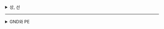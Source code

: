 <details><summary>상, 선</summary>  
  
  <details><summary>위상이란?</summary>  
  
  ![IMAGE](https://raw.githubusercontent.com/nogi-bot/resources/main/starpolar/images/fb034849-5b92-41c9-a82e-0addcb6b15d3-image.png)  
* 3상이란, 시간 주기가 다른 각 3개의 파형이 전달되어 오는 것 = 교류 왜? 전력 전송이 효율적이여서 애초에 발전소에서 3상을 만들어서 전달함. 그래서 사용자는 3상을 각 따로 캐치한 후 사용함  
</details>  
  
<details><summary>상, 선의 종류</summary>  
  
  ## **1. 상(Phase)의 종류**<br>  
* *"상"\*\*은 **교류 전원의 위상 차이**를 의미해. 일반적으로 다음과 같이 나뉘어:  
### **① 단상 (Single-phase)**<br>  
* **상 1개 + 중성선 1개 (또는 상 + 상)**  
* 가장 일반적인 가정용 전기 (예: 220V)  
* 콘센트, 가정용 기기  
### **② 3상 (Three-phase)**<br>  
* **상 3개 (보통 R, S, T)**  
* 각 상 간 위상차: **120도**  
* 산업용 전기, 모터, 인버터 등에 사용  
* 선간전압: 380V (대한민국 기준), 상전압: 220V  
  
## **2. 선(선로)의 종류**<br>  
여기서는 전선 하나하나를 의미하며, 어떤 전기 신호를 전달하는지를 기준으로 나눔.  
|선 이름|의미|설명|  
|:---|:---|:---|
|**R, S, T (또는 L1, L2, L3)**|상선 (Line)|각 상의 전력을 전달하는 선.|  
|**N (Neutral)**|중성선|Y결선의 중심점에서 나온 선. 상전압의 기준 역할.|  
|**E (Earth) 또는 PE (Protective Earth)**|접지선|누전이나 감전 보호용. 전기적 기준 GND 아님.|  
|**PEN**|중성 + 접지를 겸한 선|일부 3선식 시스템에서 사용 (위험성이 있어 요즘은 거의 안 씀)|  
  
## **3. 선로 구성 방식에 따른 구분**<br>  
|방식|선 개수|구성|설명|  
|:---|:---|:---|:---|
|**단상 2선식**|2개|L, N|일반 가정용. 220V 공급|  
|**단상 3선식**|3개|L1, L2, N|미국식 120V + 240V 병용 구조|  
|**3상 3선식**|3개|R, S, T|중성선 없음. 모터용|  
|**3상 4선식**|4개|R, S, T, N|산업 + 단상 병행 시스템|  
|**3상 5선식**|5개|R, S, T, N, PE|접지선까지 포함한 완전 보호 구조|  
</details>  
  
<details><summary>중성선의 의미</summary>  
  
  ## **중성선(N, Neutral)의 의미**<br>  
### **1. 정의**<br>  
* *Y결선(별 결선)\*\*에서 \*\*3개의 상(R, S, T)\*\*의 중심점을 뽑아낸 선.  
* 전기적으로 **세 상의 전압 평균점**이자, **전류가 귀환하는 경로** 역할을 해.  
* 보통 접지(PE)와는 별개로 다룸.  
  
## **3. 여기서 중성선의 역할**<br>  
**중성선(N)이 연결되어 있다면:**  
* *R/S/T의 전류 차이(불평형 전류)\*\*가 **중성선을 통해 흐름**  
* 이 흐름으로 인해 **중성점 전위가 다시 안정**됨  
* 결과적으로 **각 상의 부하에 걸리는 전압이 일정하게 유지됨**  
**즉, 중성선이 "전류의 조정통로"가 되어 전압 밸런스를 맞추는 거야.**  
---  
## **4. 비유로 쉽게 설명하자면:**<br>  
3개의 컵(R, S, T)에 물을 똑같이 담으면 수평이 맞아.  
→ 이게 평형 부하  
어느 컵에서 물을 덜 빼면 기울어짐  
→ 이게 불평형 부하  
**중성선은 그 기울어짐을 잡아주는 ‘자동 물 조절관’ 같은 역할**을 해.  
  
</details>  
</details>  
  
---  
  
<details><summary>GND와 PE</summary>  
  
  <details><summary>GND와 PE의 차이</summary>  
  
  ## **PE(Protective Earth)와 GND(Ground)의 차이**<br>  
|항목|PE (Protective Earth)|GND (Signal Ground)|  
|:---|:---|:---|
|다른 이름|E선, 접지선, 어스(earth)|신호 접지, 기준 전위|  
|목적|**감전/누전 보호용**|**회로 전압 기준점**|  
|연결 대상|전기기기의 금속 외함, 접지봉 등|회로 내 전자부품, MCU 등|  
|전압|전기적으로는 0V로 유지되지만, 노이즈나 전위차 존재 가능|회로 내부 기준이 되는 전압 (보통 0V)|  
|물리적 연결|\*\*전기 설비 접지 시스템(흙/땅)\*\*에 연결|회로 내에서만 사용, 외부 접지와 반드시 연결되는 건 아님|  
|절연 필요성|고전압/누전 보호용이라 안전기준 필요|로직 레벨 간 통신 기준으로 절연 여부는 상황에 따라 다름|  
---  
## **쉽게 말해 정리하면:**<br>  
* **PE**는 **사람을 지키기 위한 접지**야.  
* **GND**는 **전자회로의 기준 전위**야.  
  
</details>  
  
<details><summary>보드의 GND를 PE(접지선)에 연결하면 무슨 문제가 생기는가?</summary>  
  
  ## **2. 보드의 GND를 PE에 연결하면?**<br>  
### **[가능한 상황 – 흔히 있는 경우]**<br>  
* **GND = PE인 상황은 많음.**  
**왜?**  
→ 시스템 전체를 **‘절대 기준 전위(=지구 전위)’에 고정**하기 위함  
→ 정전기, 노이즈 제거에도 유리  
---  
### **[문제 생기는 상황]**<br>  
### 1. **노이즈 유입**<br>  
* PE는 건물 전체의 전자기 환경(노이즈, 전류, 낙뢰 등)을 받아  
* PE에 직접 연결된 GND는 이 **노이즈가 회로에 유입**될 수 있음  
* 민감한 아날로그 회로나 센서 → 오동작 가능  
### 2. **접지 루프(Ground Loop)** 발생<br>  
* 장비 간 PE 접지 구조가 다를 경우  
### 3. **PE 접지 끊김 or 누설 시 감전 위험**<br>  
* **GND가 PE에 연결된 상태에서 누전 발생**하면  
### 4. **절연 파괴 가능성**<br>  
* 보드가 **절연 설계된 시스템**인데 GND를 PE에 묶으면  
</details>  
  
<details><summary>MCU에 GND를 0v로 맞추려면 floating이 아닌 접지에 연결해야 하는게 아닌가?<br>그리고 MCU에 전원을 넣기위해 USB로 연결하면 똑같이 PE에 연결되는게 아닌가?</summary>  
  
  ## **1. MCU의 GND는 어떻게 0V로 정해지는가?**<br>  
> MCU의 GND는 전원 공급 기준점에 의해 상대적으로 0V가 되는 거지,  
  
* 즉, \*\*MCU 보드의 GND는 ‘floating GND’\*\*여도 회로는 **정상 동작**함.  
* 예를 들어:  
---  
## **2. 그럼 왜 PE 접지랑 연결하면 ‘절대 0V’로 되는가?**<br>  
* *PE(Protective Earth)는 건물 전체에서 공유하는 '지구 기준 전위'\*\*임  
* GND를 여기에 연결하면 **그 순간부터 GND는 "절대 0V" 기준이 됨**  
* 이건:  
## **4. 왜 대부분 회로에서 GND를 PE에 직접 안 묶는가?**<br>  
* 보드나 센서의 **노이즈 민감도**, **측정 정밀도**를 위해 **floating GND**가 유리함  
* 특히 **전류 측정, 고전압 제어, 절연 ADC 사용 시** 반드시 절연 필요  
* MCU 입장에서 중요한 건 **자기 GND와 Vcc가 안정적인 상대 전압을 유지하는 것** → 반드시 지구(GND)랑 맞출 필요는 없음  
---  
## **5. 요약표로 정리하면:**<br>  
|연결 상황|MCU GND = PE?|설명|  
|:---|:---|:---|
|데스크탑 USB 연결|O|PC 파워서플라이가 PE에 연결돼 있음|  
|노트북 + 배터리|X|GND는 floating|  
|일반 USB 전원 어댑터|X (대부분)|절연되어 있어서 PE와 분리|  
|산업용 파워서플라이 (접지된)|O|PE와 GND 연결 가능|  
  
</details>  
</details>  
